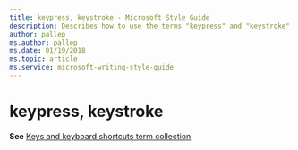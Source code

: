 ```yaml
---
title: keypress, keystroke - Microsoft Style Guide
description: Describes how to use the terms "keypress" and "keystroke" in Microsoft content.
author: pallep
ms.author: pallep
ms.date: 01/19/2018
ms.topic: article
ms.service: microsoft-writing-style-guide
---
```


# keypress, keystroke

**See** [Keys and keyboard shortcuts term collection](~/a-z-word-list-term-collections/term-collections/keys-keyboard-shortcuts.md)
